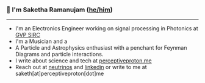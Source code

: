 ### :wave: I'm Saketha Ramanujam ([he/him](https://pronoun.is/he))
<hr>


- I'm an Electronics Engineer working on signal processing in Photonics at [GVP SIRC](http://gvpsirc.in)
- I'm a Musician and a
- A Particle and Astrophysics enthusiast with a penchant for Feynman Diagrams and particle interactions.
- I write about science and tech at [perceptiveproton.me](https://perceptiveproton.me/blog)
- Reach out at [neutrinos](https://twitter.com/neutrinos__) and [linkedin](https://linkedin.com/in/sakethramanujam)
or write to  me at saketh[at]perceptiveproton[dot]me

